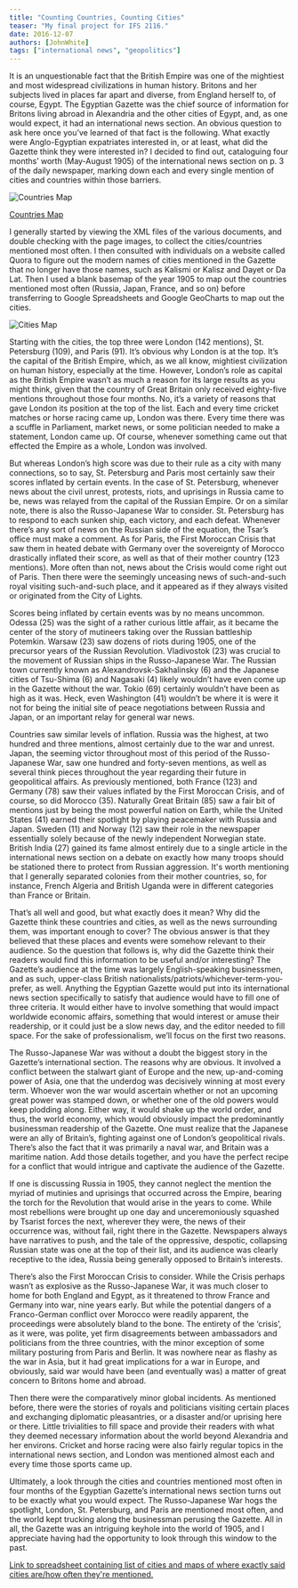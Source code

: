 ```yaml
---
title: "Counting Countries, Counting Cities"
teaser: "My final project for IFS 2116."
date: 2016-12-07
authors: [JohnWhite]
tags: ["international news", "geopolitics"]
---
```


It is an unquestionable fact that the British Empire was one of the mightiest and most widespread civilizations in human history. Britons and her subjects lived in places far apart and diverse, from England herself to, of course, Egypt. The Egyptian Gazette was the chief source of information for Britons living abroad in Alexandria and the other cities of Egypt, and, as one would expect, it had an international news section. An obvious question to ask here once you’ve learned of that fact is the following. What exactly were Anglo-Egyptian expatriates interested in, or at least, what did the Gazette think they were interested in? I decided to find out, cataloguing four months’ worth (May-August 1905) of the international news section on p. 3 of the daily newspaper, marking down each and every single mention of cities and countries within those barriers.

![Countries Map](jcw3-country-map.png)

[Countries Map](http://i.imgur.com/80YDniq.png?raw=true)

I generally started by viewing the XML files of the various documents, and double checking with the page images, to collect the cities/countries mentioned most often. I then consulted with individuals on a website called Quora to figure out the modern names of cities mentioned in the Gazette that no longer have those names, such as Kalismi or Kalisz and Dayet or Da Lat. Then I used a blank basemap of the year 1905 to map out the countries mentioned most often (Russia, Japan, France, and so on) before transferring to Google Spreadsheets and Google GeoCharts to map out the cities.

![Cities Map](http://i.imgur.com/WhScV1J.png?raw=true)

Starting with the cities, the top three were London (142 mentions), St. Petersburg (109), and Paris (91). It’s obvious why London is at the top. It’s the capital of the British Empire, which, as we all know, mightiest civilization on human history, especially at the time. However, London’s role as capital as the British Empire wasn’t as much a reason for its large results as you might think, given that the country of Great Britain only received eighty-five mentions throughout those four months. No, it’s a variety of reasons that gave London its position at the top of the list. Each and every time cricket matches or horse racing came up, London was there. Every time there was a scuffle in Parliament, market news, or some politician needed to make a statement, London came up. Of course, whenever something came out that effected the Empire as a whole, London was involved.

But whereas London’s high score was due to their rule as a city with many connections, so to say, St. Petersburg and Paris most certainly saw their scores inflated by certain events. In the case of St. Petersburg, whenever news about the civil unrest, protests, riots, and uprisings in Russia came to be, news was relayed from the capital of the Russian Empire. Or on a similar note, there is also the Russo-Japanese War to consider. St. Petersburg has to respond to each sunken ship, each victory, and each defeat. Whenever there’s any sort of news on the Russian side of the equation, the Tsar’s office must make a comment. As for Paris, the First Moroccan Crisis that saw them in heated debate with Germany over the sovereignty of Morocco drastically inflated their score, as well as that of their mother country (123 mentions). More often than not, news about the Crisis would come right out of Paris. Then there were the seemingly unceasing news of such-and-such royal visiting such-and-such place, and it appeared as if they always visited or originated from the City of Lights.

Scores being inflated by certain events was by no means uncommon. Odessa (25) was the sight of a rather curious little affair, as it became the center of the story of mutineers taking over the Russian battleship Potemkin. Warsaw (23) saw dozens of riots during 1905, one of the precursor years of the Russian Revolution. Vladivostok (23) was crucial to the movement of Russian ships in the Russo-Japanese War. The Russian town currently known as Alexandrovsk-Sakhalinsky (6) and the Japanese cities of Tsu-Shima (6) and Nagasaki (4) likely wouldn’t have even come up in the Gazette without the war. Tokio (69) certainly wouldn’t have been as high as it was. Heck, even Washington (41) wouldn’t be where it is were it not for being the initial site of peace negotiations between Russia and Japan, or an important relay for general war news.

Countries saw similar levels of inflation. Russia was the highest, at two hundred and three mentions, almost certainly due to the war and unrest. Japan, the seeming victor throughout most of this period of the Russo-Japanese War, saw one hundred and forty-seven mentions, as well as several think pieces throughout the year regarding their future in geopolitical affairs. As previously mentioned, both France (123) and Germany (78) saw their values inflated by the First Moroccan Crisis, and of course, so did Morocco (35). Naturally Great Britain (85) saw a fair bit of mentions just by being the most powerful nation on Earth, while the United States (41) earned their spotlight by playing peacemaker with Russia and Japan. Sweden (11) and Norway (12) saw their role in the newspaper essentially solely because of the newly independent Norwegian state. British India (27) gained its fame almost entirely due to a single article in the international news section on a debate on exactly how many troops should be stationed there to protect from Russian aggression. It's worth mentioning that I generally separated colonies from their mother countries, so, for instance, French Algeria and British Uganda were in different categories than France or Britain.

That’s all well and good, but what exactly does it mean? Why did the Gazette think these countries and cities, as well as the news surrounding them, was important enough to cover? The obvious answer is that they believed that these places and events were somehow relevant to their audience. So the question that follows is, why did the Gazette think their readers would find this information to be useful and/or interesting? The Gazette’s audience at the time was largely English-speaking businessmen, and as such, upper-class British nationalists/patriots/whichever-term-you-prefer, as well. Anything the Egyptian Gazette would put into its international news section specifically to satisfy that audience would have to fill one of three criteria. It would either have to involve something that would impact worldwide economic affairs, something that would interest or amuse their readership, or it could just be a slow news day, and the editor needed to fill space. For the sake of professionalism, we’ll focus on the first two reasons.

The Russo-Japanese War was without a doubt the biggest story in the Gazette’s international section. The reasons why are obvious. It involved a conflict between the stalwart giant of Europe and the new, up-and-coming power of Asia, one that the underdog was decisively winning at most every term. Whoever won the war would ascertain whether or not an upcoming great power was stamped down, or whether one of the old powers would keep plodding along. Either way, it would shake up the world order, and thus, the world economy, which would obviously impact the predominantly businessman readership of the Gazette. One must realize that the Japanese were an ally of Britain’s, fighting against one of London’s geopolitical rivals. There’s also the fact that it was primarily a naval war, and Britain was a maritime nation. Add those details together, and you have the perfect recipe for a conflict that would intrigue and captivate the audience of the Gazette.

If one is discussing Russia in 1905, they cannot neglect the mention the myriad of mutinies and uprisings that occurred across the Empire, bearing the torch for the Revolution that would arise in the years to come. While most rebellions were brought up one day and unceremoniously squashed by Tsarist forces the next, wherever they were, the news of their occurrence was, without fail, right there in the Gazette. Newspapers always have narratives to push, and the tale of the oppressive, despotic, collapsing Russian state was one at the top of their list, and its audience was clearly receptive to the idea, Russia being generally opposed to Britain’s interests.

There’s also the First Moroccan Crisis to consider. While the Crisis perhaps wasn’t as explosive as the Russo-Japanese War, it was much closer to home for both England and Egypt, as it threatened to throw France and Germany into war, nine years early. But while the potential dangers of a Franco-German conflict over Morocco were readily apparent, the proceedings were absolutely bland to the bone. The entirety of the ‘crisis’, as it were, was polite, yet firm disagreements between ambassadors and politicians from the three countries, with the minor exception of some military posturing from Paris and Berlin. It was nowhere near as flashy as the war in Asia, but it had great implications for a war in Europe, and obviously, said war would have been (and eventually was) a matter of great concern to Britons home and abroad.

Then there were the comparatively minor global incidents. As mentioned before, there were the stories of royals and politicians visiting certain places and exchanging diplomatic pleasantries, or a disaster and/or uprising here or there. Little trivialities to fill space and provide their readers with what they deemed necessary information about the world beyond Alexandria and her environs. Cricket and horse racing were also fairly regular topics in the international news section, and London was mentioned almost each and every time those sports came up.

Ultimately, a look through the cities and countries mentioned most often in four months of the Egyptian Gazette’s international news section turns out to be exactly what you would expect. The Russo-Japanese War hogs the spotlight, London, St. Petersburg, and Paris are mentioned most often, and the world kept trucking along the businessman perusing the Gazette. All in all, the Gazette was an intriguing keyhole into the world of 1905, and I appreciate having had the opportunity to look through this window to the past.

[Link to spreadsheet containing list of cities and maps of where exactly said cities are/how often they're mentioned.](https://docs.google.com/spreadsheets/d/1zLgicH8_-uWgo_B-rnv5zX1_2MTYGxqwfbABuMq5XTI/edit#gid=0)
